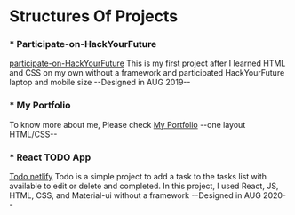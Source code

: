 #  **Structures Of Projects**





### * **Participate-on-HackYourFuture**

[participate-on-HackYourFuture](https://github.com/wesam-k/My-projects-HYF-/tree/My-projects-during-HYF/participate%20on%20HackYourFuture)
This is my first project after I learned HTML and CSS on my own without a framework and participated HackYourFuture laptop and mobile size  --Designed in AUG 2019--


### * **My Portfolio**

To know more about me, Please check [My Portfolio](https://github.com/wesam-k/My-projects-HYF-/tree/My-projects-during-HYF/my%20portfolio)  --one layout HTML/CSS--


### * **React TODO App**

[Todo netlify](react-todo-simple-app.netlify.app)
Todo is a simple project to add a task to the tasks list with available to edit or delete and completed.
In this project, I used  React, JS, HTML, CSS, and Material-ui without a framework     --Designed in AUG 2020--
